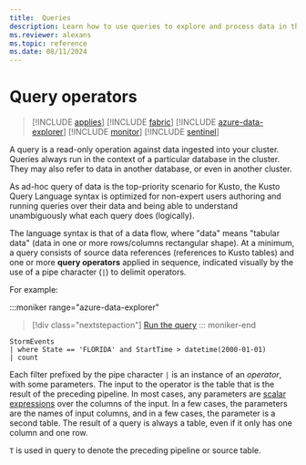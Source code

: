 ```yaml
---
title:  Queries
description: Learn how to use queries to explore and process data in the context of databases. 
ms.reviewer: alexans
ms.topic: reference
ms.date: 08/11/2024
---
```

# Query operators

> [!INCLUDE [applies](../includes/applies-to-version/applies.md)] [!INCLUDE [fabric](../includes/applies-to-version/fabric.md)] [!INCLUDE [azure-data-explorer](../includes/applies-to-version/azure-data-explorer.md)] [!INCLUDE [monitor](../includes/applies-to-version/monitor.md)] [!INCLUDE [sentinel](../includes/applies-to-version/sentinel.md)]

A query is a read-only operation against data ingested into your cluster. Queries always run in the context of a particular database in the cluster. They may also refer to data in another database, or even in another cluster.

As ad-hoc query of data is the top-priority scenario for Kusto, the Kusto Query Language syntax is optimized for non-expert users authoring and running queries over their data and being able to understand unambiguously what each query does (logically).

The language syntax is that of a data flow, where "data" means "tabular data" (data in one or more rows/columns rectangular shape). At a minimum, a query consists of source data references (references to Kusto tables) and one or more **query operators** applied in sequence, indicated visually by the use of a pipe character (`|`) to delimit operators.

For example:

:::moniker range="azure-data-explorer"
> [!div class="nextstepaction"]
> <a href="https://dataexplorer.azure.com/clusters/help/databases/Samples?query=H4sIAAAAAAAAAwsuyS/KdS1LzSspVuDlqlEoz0gtSlUILkksSVWwtVVQd/PxD/J0cVRXSMxLAQkXlYRk5qYq2CmkAFWUAJkaRgYGBroGhkCkCTIgOb80rwQATWE/B1YAAAA=" target="_blank">Run the query</a>
::: moniker-end

```kusto
StormEvents 
| where State == 'FLORIDA' and StartTime > datetime(2000-01-01)
| count
```

Each filter prefixed by the pipe character `|` is an instance of an *operator*, with some parameters. The input to the operator is the table that is the result of the preceding pipeline. In most cases, any parameters are [scalar expressions](scalar-data-types/index.md) over the columns of the input.
In a few cases, the parameters are the names of input columns, and in a few cases, the parameter is a second table. The result of a query is always a table, even if it only has one column and one row.

`T` is used in query to denote the preceding pipeline or source table.
